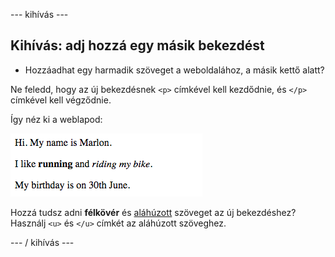 \--- kihívás \---

## Kihívás: adj hozzá egy másik bekezdést

- Hozzáadhat egy harmadik szöveget a weboldalához, a másik kettő alatt?

Ne feledd, hogy az új bekezdésnek `<p>` címkével kell kezdődnie, és `</p>` címkével kell végződnie.

Így néz ki a weblapod:

![screenshot](images/birthday-paragraph.png)

Hozzá tudsz adni **félkövér** és <u>aláhúzott</u> szöveget az új bekezdéshez? Használj `<u>` és `</u>` címkét az aláhúzott szöveghez.

\--- / kihívás \---